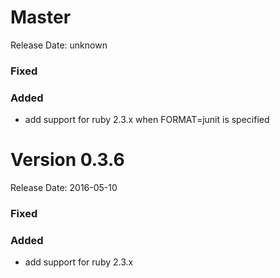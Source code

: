 # Master
Release Date: unknown

### Fixed

### Added
* add support for ruby 2.3.x when FORMAT=junit is specified

# Version 0.3.6
Release Date: 2016-05-10

### Fixed

### Added
* add support for ruby 2.3.x
